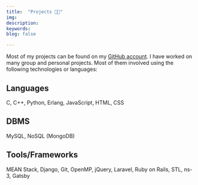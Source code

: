 ```yaml
---
title:  "Projects 👨‍💻"
img: 
description: 
keywords: 
blog: false

---
```


Most of my projects can be found on my [GitHub account](https://github.com/mishal23). I have worked on many group and personal projects. Most of them involved using the following technologies or languages:

## Languages

C, C++, Python, Erlang, JavaScript, HTML, CSS

## DBMS

MySQL, NoSQL (MongoDB)

## Tools/Frameworks

MEAN Stack, Django, Git, OpenMP, jQuery, Laravel, Ruby on Rails, STL, ns-3, Gatsby